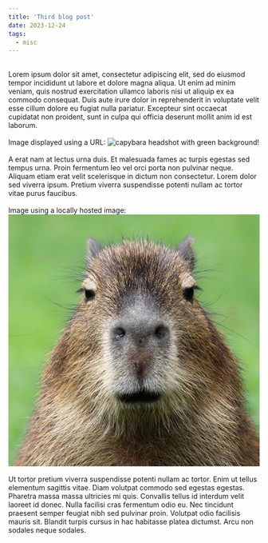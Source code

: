 ```yaml
---
title: 'Third blog post'
date: 2023-12-24
tags:
  - misc
---
```

\
Lorem ipsum dolor sit amet, consectetur adipiscing elit, sed do eiusmod tempor incididunt ut labore et dolore magna aliqua. Ut enim ad minim veniam, quis nostrud exercitation ullamco laboris nisi ut aliquip ex ea commodo consequat. Duis aute irure dolor in reprehenderit in voluptate velit esse cillum dolore eu fugiat nulla pariatur. Excepteur sint occaecat cupidatat non proident, sunt in culpa qui officia deserunt mollit anim id est laborum.
\
\
Image displayed using a URL:
![capybara headshot with green background!](https://www.pbs.org/wnet/nature/files/2023/07/pexels-pixabay-160583-scaled-e1689259491194.jpg)
\
\
A erat nam at lectus urna duis. Et malesuada fames ac turpis egestas sed tempus urna. Proin fermentum leo vel orci porta non pulvinar neque. Aliquam etiam erat velit scelerisque in dictum non consectetur. Lorem dolor sed viverra ipsum. Pretium viverra suspendisse potenti nullam ac tortor vitae purus faucibus. 
\
\
Image using a locally hosted image:
![capybara!](/src/images/capybara.jpeg "capybara")


Ut tortor pretium viverra suspendisse potenti nullam ac tortor. Enim ut tellus elementum sagittis vitae. Diam volutpat commodo sed egestas egestas. Pharetra massa massa ultricies mi quis. Convallis tellus id interdum velit laoreet id donec. Nulla facilisi cras fermentum odio eu. Nec tincidunt praesent semper feugiat nibh sed pulvinar proin. Volutpat odio facilisis mauris sit. Blandit turpis cursus in hac habitasse platea dictumst. Arcu non sodales neque sodales.